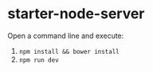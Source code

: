 # starter-node-server

Open a command line and execute:

1. ``` npm install && bower install ```
2. ``` npm run dev ```